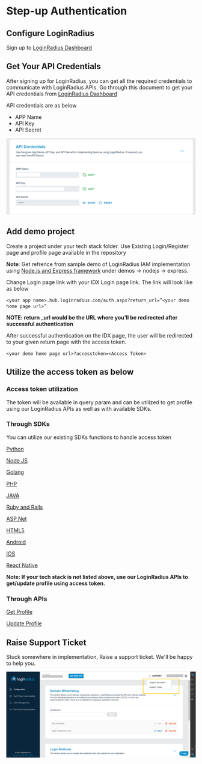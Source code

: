 # Step-up Authentication
## Configure LoginRadius
Sign up to [LoginRadius Dashboard](https://accounts.loginradius.com/auth.aspx?return_url=https://adminconsole.loginradius.com/login&action=register)


## Get Your API Credentials

After signing up for LoginRadius, you can get all the required credentials to communicate with LoginRadius APIs.
Go through this document to get your API credentials from [LoginRadius Dashboard](https://www.loginradius.com/docs/developer/howto/dashboard-setup/)


API credentials are as below
- APP Name
- API Key
- API Secret

![Image](app_credentials.png)

## Add demo project
Create a project under your tech stack folder. 
Use Existing Login/Register page and profile page available in the repository

**Note**: Get refrence from sample demo of LoginRadius IAM implementation using [Node.js and Express framework](/demos/nodejs/express/readme.md) under demos -> nodejs -> express.


Change Login page link with your IDX Login page link. The link will look like as below
```
<your app name>.hub.loginradius.com/auth.aspx?return_url=”<your demo home page url>”
```

**NOTE: return _url would be the URL where you’ll be redirected after successful authentication**

After successful authentication on the IDX page, the user will be redirected to your given return page with the access token.
```
<your demo home page url>?accesstoken=<Access Token>
```
## Utilize the access token as below

### Access token utilization
The token will be available in query param and can be utilized to get profile using our LoginRadius APIs as well as with available SDKs.


### Through SDKs
You can utilize our existing SDKs functions to handle access token

[Python](https://www.loginradius.com/docs/developer/sdk-libraries/python-library/)

[Node JS](https://www.loginradius.com/docs/developer/sdk-libraries/node-js-library)

[Golang](https://www.loginradius.com/docs/developer/sdk-libraries/golang-library/)

[PHP](https://www.loginradius.com/docs/developer/sdk-libraries/php-library/)

[JAVA](https://www.loginradius.com/docs/developer/sdk-libraries/java-library/)

[Ruby and Rails](https://www.loginradius.com/docs/developer/sdk-libraries/ruby-library/)

[ASP.Net](https://www.loginradius.com/docs/developer/sdk-libraries/asp-net-library/)

[HTML5](https://www.loginradius.com/docs/developer/sdk-libraries/html5-library/)

[Android](https://www.loginradius.com/docs/developer/mobile-sdk-libraries/android-library/)

[IOS](https://www.loginradius.com/docs/developer/mobile-sdk-libraries/ios-library/)

[React Native](https://www.loginradius.com/docs/developer/mobile-sdk-libraries/react-native-library/)

**Note: If your tech stack is not listed above, use our LoginRadius APIs to get/update profile using access token.**

### Through APIs

[Get Profile](https://www.loginradius.com/docs/developer/api/authentication#auth-read-all-profiles-by-token)

[Update Profile](https://www.loginradius.com/docs/developer/api/account-api#account-update)

## Raise Support Ticket

Stuck somewhere in implementation, Raise a support ticket. We'll be happy to help you.

![Image](support_ticket.png)